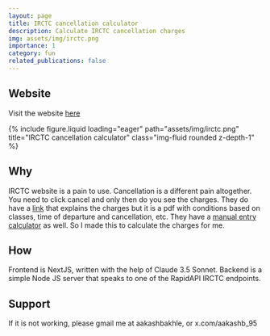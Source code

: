 ```yaml
---
layout: page
title: IRCTC cancellation calculator
description: Calculate IRCTC cancellation charges
img: assets/img/irctc.png
importance: 1
category: fun
related_publications: false
---
```


## Website

Visit the website [here](https://irctc.aakashb.xyz/)

<div class="row">
    <div class="col-sm mt-3 mt-md-0">
        {% include figure.liquid loading="eager" path="assets/img/irctc.png" title="IRCTC cancellation calculator" class="img-fluid rounded z-depth-1" %}
    </div>
</div>

## Why

IRCTC website is a pain to use. Cancellation is a different pain altogether. You need to click cancel and only then do you see the charges.
They do have a [link](https://contents.irctc.co.in/en/eticketCancel.html) that explains the charges but it is a pdf with conditions based on classes, time of departure and cancellation, etc. They have a [manual entry calculator](https://st2.indiarailinfo.com/kjfdsuiemjvcya0/0/3/3/5/1704335/2/refundcalculator5254.htm) as well.
So I made this to calculate the charges for me.

## How

Frontend is NextJS, written with the help of Claude 3.5 Sonnet.
Backend is a simple Node JS server that speaks to one of the RapidAPI IRCTC endpoints.

## Support

If it is not working, please gmail me at aakashbakhle, or x.com/aakashb_95
